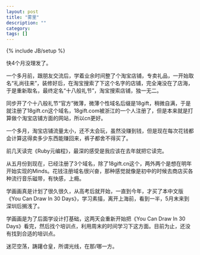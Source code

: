 ```yaml
---
layout: post
title: "雾里"
description: ""
category: 
tags: []
---
```

{% include JB/setup %}

快4个月没理发了。

一个多月前，跟朋友交流后，学着业余时间整了个淘宝店铺，专卖礼品，一开始取名“礼尚往来”，装修好后，在淘宝搜索了下这个名字的店铺，完全淹没在了店海，于是重新取名，最终定名“十八般礼节”，淘宝搜索店铺，独一无二。

同步开了个十八般礼节“官方”微薄，微薄个性域名后缀是18gift，稍微自满，于是就注册了18gift.cn这个域名，18gift.com被浙江的一个人注册了，但是本来就是打算做个淘宝店铺方面的网站，所以cn更好。

一个多月，淘宝店铺流量太小，还不太会玩，虽然没赚到钱，但是现在每次花钱都会计算这得卖多少东西能赚回来，裤子都舍不得买了。

前几天读完《Ruby元编程》，最深的感受是我应该在去年就把它读完。

从五月份到现在，已经注册了3个域名，除了18gift.cn这个，两外两个是想在明年开始实现的Minds。花钱注册域名很兴奋，那种感觉就像是初中的时候去商店买各种流行音乐磁带，有快感，上瘾。

学画画真是计划了很久很久，从高考后就开始，一直到今年，才买了本中文版《You Can Draw In 30 Days》，学习素描，离开上海前，看到一半，5月末来到深圳后搁浅了。

学画画是为了后面学设计打基础，这两天会重新开始把《You Can Draw In 30 Days》看完，然后找个培训点，利用周末的时间学习下这方面。目前为止，还没有找到合适的培训点。

迷茫空荡，踌躇仓皇，所谓光线，在那/哪一方。
